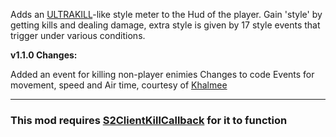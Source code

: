Adds an [ULTRAKILL](https://store.steampowered.com/app/1229490/ULTRAKILL/)-like style meter to the Hud of the player.
Gain 'style' by getting kills and dealing damage, extra style is given by 17 style events that trigger under various conditions.


**v1.1.0 Changes:**

Added an event for killing non-player enimies
Changes to code
Events for movement, speed and Air time, courtesy of [Khalmee](https://northstar.thunderstore.io/package/Khalmee/)

<hr>

### This mod requires [S2ClientKillCallback](https://northstar.thunderstore.io/package/S2Mods/ClientKillCallback/) for it to function
